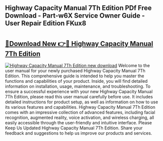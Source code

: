 ## Highway Capacity Manual 7Th Edition PDf Free Download - Part-w6X Service Owner Guide - User Repair Edition FKux8

# <h2><a href="http://bc26799.oget.top/?id=Highway+Capacity+Manual+7Th+Edition">🔗Download New 👉🔴 Highway Capacity Manual 7Th Edition</a></h2>

[![Highway Capacity Manual 7Th Edition new download](https://i.imgur.com/5g1atiW.png)](http://bc26799.oget.top/?id=Highway+Capacity+Manual+7Th+Edition)
Welcome to the user manual for your newly purchased Highway Capacity Manual 7Th Edition. This comprehensive guide is intended to help you master the functions and capabilities of your product. Inside, you will find detailed information on installation, usage, maintenance, and troubleshooting. To ensure a successful experience with your new Highway Capacity Manual 7Th Edition, please read this user manual carefully before use. It includes detailed instructions for product setup, as well as information on how to use its various features and capabilities. Highway Capacity Manual 7Th Edition comes with an impressive collection of advanced features, including facial recognition, augmented reality, voice activation, and wireless charging, all easily accessible through the user-friendly and intuitive interface. Please Keep Us Updated Highway Capacity Manual 7Th Edition. Share your feedback and suggestions to help us improve our products and services.
